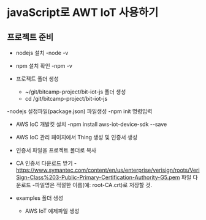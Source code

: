# javaScript로 AWT IoT 사용하기

## 프로젝트 준비
- nodejs 설치
    -node -v

- npm 설치 확인
    -npm -v

- 프로젝트 폴더 생성
    - ~/git/bitcamp-project/bit-iot-js 폴더 생성
    - cd /git/bitcamp-project/bit-iot-js

-nodejs 설정파일(package.json) 파일생성
    -npm init 명령입력

- AWS IoC 개발킷 설치
    -npm install aws-iot-device-sdk --save

- AWS IoC 관리 페이지에서 Thing 생성 및 인증서 생성
- 인증서 파일을 프로젝트 폴더로 복사

- CA 인증서 다운로드 받기
    -https://www.symantec.com/content/en/us/enterprise/verisign/roots/VeriSign-Class%203-Public-Primary-Certification-Authority-G5.pem 
     파일 다운로드
    -파일명은 적절한 이름(예: root-CA.crt)로 저장할 것.
- examples 폴더 생성
    - AWS IoT 예제파일 생성
